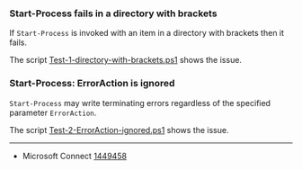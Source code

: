
### Start-Process fails in a directory with brackets

If `Start-Process` is invoked with an item in a directory with brackets then it fails.

The script [Test-1-directory-with-brackets.ps1](Test-1-directory-with-brackets.ps1) shows the issue.

### Start-Process: ErrorAction is ignored

`Start-Process` may write terminating errors regardless of the specified
parameter `ErrorAction`.

The script [Test-2-ErrorAction-ignored.ps1](Test-2-ErrorAction-ignored.ps1) shows the issue.

---

- Microsoft Connect [1449458](https://connect.microsoft.com/PowerShell/feedback/details/1449458)
